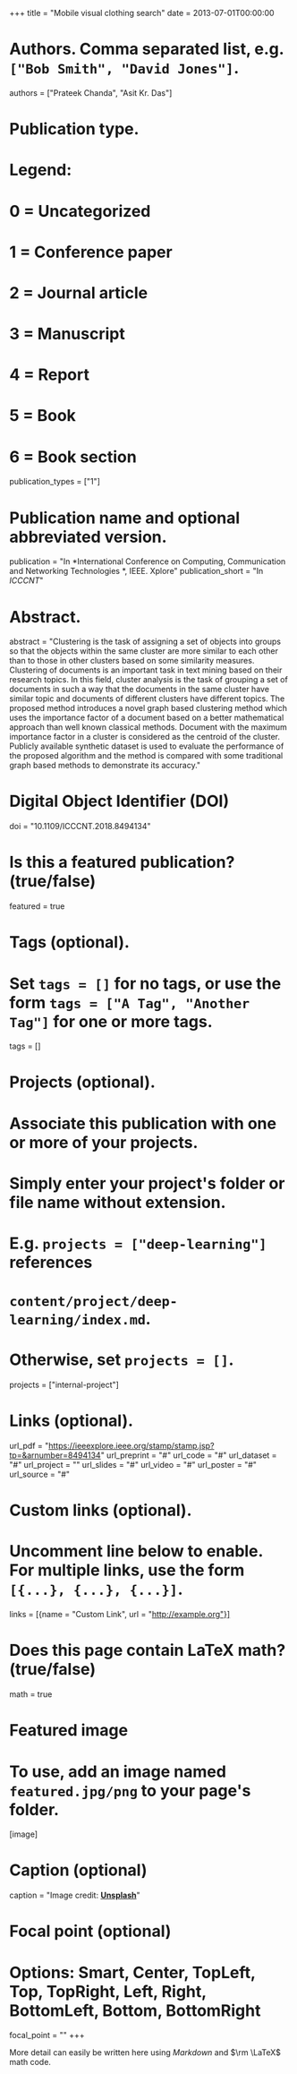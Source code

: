 +++
title = "Mobile visual clothing search"
date = 2013-07-01T00:00:00

# Authors. Comma separated list, e.g. `["Bob Smith", "David Jones"]`.
authors = ["Prateek Chanda", "Asit Kr. Das"]

# Publication type.
# Legend:
# 0 = Uncategorized
# 1 = Conference paper
# 2 = Journal article
# 3 = Manuscript
# 4 = Report
# 5 = Book
# 6 = Book section
publication_types = ["1"]

# Publication name and optional abbreviated version.
publication = "In *International Conference on Computing, Communication and Networking Technologies *, IEEE. Xplore"
publication_short = "In *ICCCNT*"

# Abstract.
abstract = "Clustering is the task of assigning a set of objects into groups so that the objects within the same cluster are more similar to each other than to those in other clusters based on some similarity measures. Clustering of documents is an important task in text mining based on their research topics. In this field, cluster analysis is the task of grouping a set of documents in such a way that the documents in the same cluster have similar topic and documents of different clusters have different topics. The proposed method introduces a novel graph based clustering method which uses the importance factor of a document based on a better mathematical approach than well known classical methods. Document with the maximum importance factor in a cluster is considered as the centroid of the cluster. Publicly available synthetic dataset is used to evaluate the performance of the proposed algorithm and the method is compared with some traditional graph based methods to demonstrate its accuracy."


# Digital Object Identifier (DOI)
doi = "10.1109/ICCCNT.2018.8494134"

# Is this a featured publication? (true/false)
featured = true

# Tags (optional).
#   Set `tags = []` for no tags, or use the form `tags = ["A Tag", "Another Tag"]` for one or more tags.
tags = []

# Projects (optional).
#   Associate this publication with one or more of your projects.
#   Simply enter your project's folder or file name without extension.
#   E.g. `projects = ["deep-learning"]` references 
#   `content/project/deep-learning/index.md`.
#   Otherwise, set `projects = []`.
projects = ["internal-project"]

# Links (optional).
url_pdf = "https://ieeexplore.ieee.org/stamp/stamp.jsp?tp=&arnumber=8494134"
url_preprint = "#"
url_code = "#"
url_dataset = "#"
url_project = ""
url_slides = "#"
url_video = "#"
url_poster = "#"
url_source = "#"

# Custom links (optional).
#   Uncomment line below to enable. For multiple links, use the form `[{...}, {...}, {...}]`.
links = [{name = "Custom Link", url = "http://example.org"}]

# Does this page contain LaTeX math? (true/false)
math = true

# Featured image
# To use, add an image named `featured.jpg/png` to your page's folder. 
[image]
  # Caption (optional)
  caption = "Image credit: [**Unsplash**](https://unsplash.com/photos/pLCdAaMFLTE)"

  # Focal point (optional)
  # Options: Smart, Center, TopLeft, Top, TopRight, Left, Right, BottomLeft, Bottom, BottomRight
  focal_point = ""
+++

More detail can easily be written here using *Markdown* and $\rm \LaTeX$ math code.

